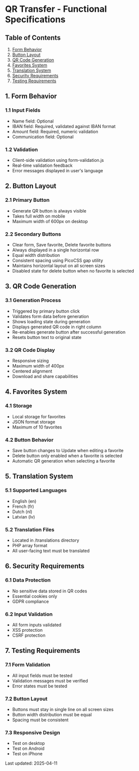 # QR Transfer - Functional Specifications

## Table of Contents
1. [Form Behavior](#1-form-behavior)
2. [Button Layout](#2-button-layout)
3. [QR Code Generation](#3-qr-code-generation)
4. [Favorites System](#4-favorites-system)
5. [Translation System](#5-translation-system)
6. [Security Requirements](#6-security-requirements)
7. [Testing Requirements](#7-testing-requirements)

## 1. Form Behavior

### 1.1 Input Fields
- Name field: Optional
- IBAN field: Required, validated against IBAN format
- Amount field: Required, numeric validation
- Communication field: Optional

### 1.2 Validation
- Client-side validation using form-validation.js
- Real-time validation feedback
- Error messages displayed in user's language

## 2. Button Layout

### 2.1 Primary Button
- Generate QR button is always visible
- Takes full width on mobile
- Maximum width of 600px on desktop

### 2.2 Secondary Buttons
- Clear form, Save favorite, Delete favorite buttons
- Always displayed in a single horizontal row
- Equal width distribution
- Consistent spacing using PicoCSS gap utility
- Maintains horizontal layout on all screen sizes
- Disabled state for delete button when no favorite is selected

## 3. QR Code Generation

### 3.1 Generation Process
- Triggered by primary button click
- Validates form data before generation
- Shows loading state during generation
- Displays generated QR code in right column
- Re-enables generate button after successful generation
- Resets button text to original state

### 3.2 QR Code Display
- Responsive sizing
- Maximum width of 400px
- Centered alignment
- Download and share capabilities

## 4. Favorites System

### 4.1 Storage
- Local storage for favorites
- JSON format storage
- Maximum of 10 favorites

### 4.2 Button Behavior
- Save button changes to Update when editing a favorite
- Delete button only enabled when a favorite is selected
- Automatic QR generation when selecting a favorite

## 5. Translation System

### 5.1 Supported Languages
- English (en)
- French (fr)
- Dutch (nl)
- Latvian (lv)

### 5.2 Translation Files
- Located in /translations directory
- PHP array format
- All user-facing text must be translated

## 6. Security Requirements

### 6.1 Data Protection
- No sensitive data stored in QR codes
- Essential cookies only
- GDPR compliance

### 6.2 Input Validation
- All form inputs validated
- XSS protection
- CSRF protection

## 7. Testing Requirements

### 7.1 Form Validation
- All input fields must be tested
- Validation messages must be verified
- Error states must be tested

### 7.2 Button Layout
- Buttons must stay in single line on all screen sizes
- Button width distribution must be equal
- Spacing must be consistent

### 7.3 Responsive Design
- Test on desktop
- Test on Android
- Test on iPhone

Last updated: 2025-04-11
